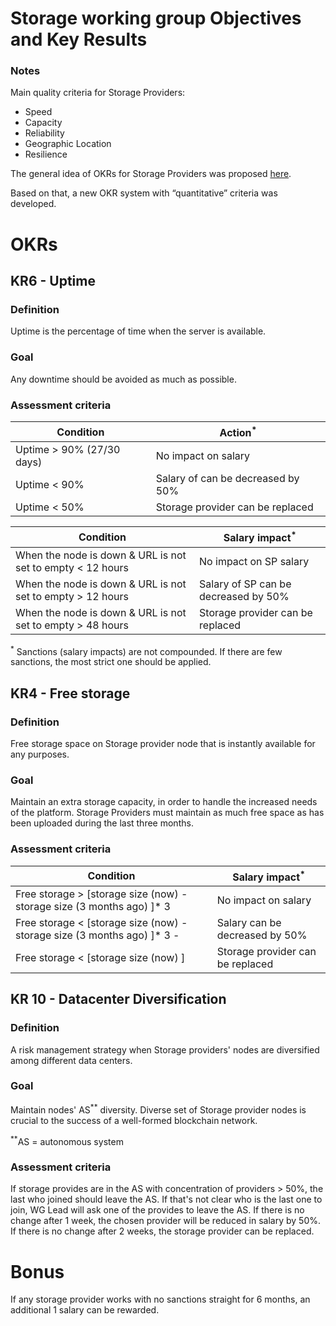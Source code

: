 # Storage working group Objectives and Key Results

### Notes 

Main quality criteria for Storage Providers:
- Speed
- Capacity
- Reliability
- Geographic Location
- Resilience

The general idea of OKRs for Storage Providers was proposed [here](https://github.com/Joystream/community-repo/blob/master/governance/Storage_WG_OKR.md).

Based on that, a new OKR system with “quantitative” criteria was developed. 

# OKRs

## KR6 - Uptime

### Definition

Uptime is the percentage of time when the server is available.

### Goal 

Any downtime should be avoided as much as possible.

### Assessment criteria

| Condition          | Action<sup>*</sup>                            |
| ------------------ | --------------------------------------------- |
| Uptime > 90% (27/30 days)  | No impact on salary                     |
| Uptime < 90%               | Salary of can be decreased by 50%       |
| Uptime < 50%               | Storage provider can be replaced        |


| Condition                                                   | Salary impact<sup>*</sup>              |
| ----------------------------------------------------------- | -------------------------------------- |
| When the node is down & URL is not set to empty < 12 hours  | No impact on SP salary                    |
| When the node is down & URL is not set to empty > 12 hours  | Salary of SP can be decreased by 50%      |
| When the node is down & URL is not set to empty > 48 hours  | Storage provider can be replaced     |

<sup>*</sup> Sanctions (salary impacts) are not compounded. If there are few sanctions, the most strict one should be applied.

## KR4 - Free storage

### Definition

Free storage space on Storage provider node that is instantly available for any purposes.

### Goal 

Maintain an extra storage capacity, in order to handle the increased needs of the platform.
Storage Providers must maintain as much free space as has been uploaded during the last three months.

### Assessment criteria

| Condition                                                                        | Salary impact<sup>*</sup>              |
| ------------------------------------------------------------------------------- | -------------------------------------- |
| Free storage > [storage size (now) - storage size (3 months ago) ]* 3           | No impact on salary                    |
| Free storage < [storage size (now) - storage size (3 months ago) ]* 3 -         | Salary can be decreased by 50%      |
| Free storage < [storage size (now) ]   |  Storage provider can be replaced     |                                        |
 

## KR 10 - Datacenter Diversification 

### Definition

A risk management strategy when Storage providers' nodes are diversified among different data centers.

### Goal 

Maintain nodes' AS<sup>**</sup> diversity. Diverse set of Storage provider nodes is crucial to the success of a well-formed blockchain network.

<sup>**</sup>AS = autonomous system

### Assessment criteria

If storage provides are in the AS with concentration of providers > 50%, the last who joined should leave the AS. 
If that's not clear who is the last one to join, WG Lead will ask one of the provides to leave the AS. 
If there is no change after 1 week, the chosen provider will be reduced in salary by 50%. 
If there is no change after 2 weeks, the storage provider can be replaced.  


# Bonus

If any storage provider works with no sanctions straight for 6 months, an additional 1 salary can be rewarded.
